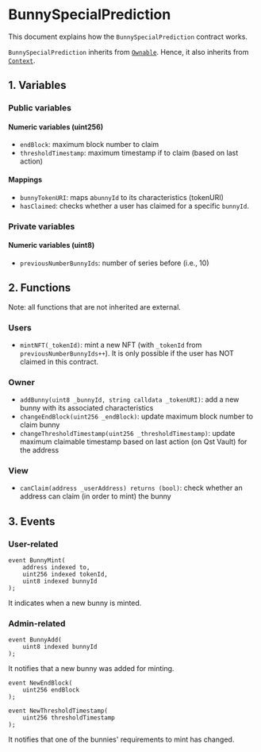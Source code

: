 # BunnySpecialPrediction

This document explains how the `BunnySpecialPrediction` contract works.

`BunnySpecialPrediction` inherits from [`Ownable`](https://github.com/OpenZeppelin/openzeppelin-contracts/blob/master/contracts/access/Owanable.sol). Hence, it also inherits from [`Context`](https://github.com/OpenZeppelin/openzeppelin-contracts/blob/master/contracts/utils/Context.sol).

## 1. Variables

### Public variables

#### Numeric variables (uint256)

- `endBlock`: maximum block number to claim
- `thresholdTimestamp`: maximum timestamp if to claim (based on last action)

#### Mappings

- `bunnyTokenURI`: maps a`bunnyId` to its characteristics (tokenURI)
- `hasClaimed`: checks whether a user has claimed for a specific `bunnyId`.

### Private variables

#### Numeric variables (uint8)

- `previousNumberBunnyIds`: number of series before (i.e., 10)

## 2. Functions

Note: all functions that are not inherited are external.

### Users

- `mintNFT(_tokenId)`: mint a new NFT (with `_tokenId` from `previousNumberBunnyIds++`). It is only possible if the user has NOT claimed in this contract.

### Owner

- `addBunny(uint8 _bunnyId, string calldata _tokenURI)`: add a new bunny with its associated characteristics
- `changeEndBlock(uint256 _endBlock)`: update maximum block number to claim bunny
- `changeThresholdTimestamp(uint256 _thresholdTimestamp)`: update maximum claimable timestamp based on last action (on Qst Vault) for the address

### View

- `canClaim(address _userAddress) returns (bool)`: check whether an address can claim (in order to mint) the bunny

## 3. Events

### User-related

```
event BunnyMint(
    address indexed to,
    uint256 indexed tokenId,
    uint8 indexed bunnyId
);
```

It indicates when a new bunny is minted.

### Admin-related

```
event BunnyAdd(
    uint8 indexed bunnyId
);
```

It notifies that a new bunny was added for minting.

```
event NewEndBlock(
    uint256 endBlock
);

event NewThresholdTimestamp(
    uint256 thresholdTimestamp
);
```

It notifies that one of the bunnies' requirements to mint has changed.